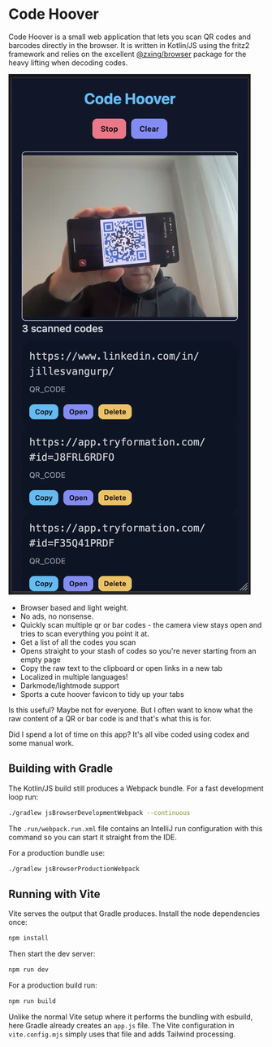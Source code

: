 # Code Hoover

Code Hoover is a small web application that lets you scan QR codes and barcodes directly in the browser. It is written in Kotlin/JS using the fritz2 framework and relies on the excellent [@zxing/browser](https://github.com/zxing-js/browser) package for the heavy lifting when decoding codes.

[![Screenshot](screenshot.webp)](URL)

- Browser based and light weight.
- No ads, no nonsense.
- Quickly scan multiple qr or bar codes - the camera view stays open and tries to scan everything you point it at.
- Get a list of all the codes you scan
- Opens straight to your stash of codes so you're never starting from an empty page
- Copy the raw text to the clipboard or open links in a new tab
- Localized in multiple languages!
- Darkmode/lightmode support
- Sports a cute hoover favicon to tidy up your tabs

Is this useful? Maybe not for everyone. But I often want to know what the raw content of a QR or bar code is and that's what this is for.

Did I spend a lot of time on this app? It's all vibe coded using codex and some manual work.

## Building with Gradle

The Kotlin/JS build still produces a Webpack bundle. For a fast development loop run:

```bash
./gradlew jsBrowserDevelopmentWebpack --continuous
```

The `.run/webpack.run.xml` file contains an IntelliJ run configuration with this command so you can start it straight from the IDE.

For a production bundle use:

```bash
./gradlew jsBrowserProductionWebpack
```

## Running with Vite

Vite serves the output that Gradle produces. Install the node dependencies once:

```bash
npm install
```

Then start the dev server:

```bash
npm run dev
```

For a production build run:

```bash
npm run build
```

Unlike the normal Vite setup where it performs the bundling with esbuild, here Gradle already creates an `app.js` file. The Vite configuration in `vite.config.mjs` simply uses that file and adds Tailwind processing.


